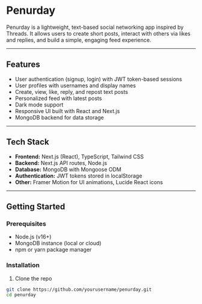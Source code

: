 # Penurday

Penurday is a lightweight, text-based social networking app inspired by Threads. It allows users to create short posts, interact with others via likes and replies, and build a simple, engaging feed experience.

---

## Features

- User authentication (signup, login) with JWT token-based sessions
- User profiles with usernames and display names
- Create, view, like, reply, and repost text posts
- Personalized feed with latest posts
- Dark mode support
- Responsive UI built with React and Next.js
- MongoDB backend for data storage

---

## Tech Stack

- **Frontend:** Next.js (React), TypeScript, Tailwind CSS
- **Backend:** Next.js API routes, Node.js
- **Database:** MongoDB with Mongoose ODM
- **Authentication:** JWT tokens stored in localStorage
- **Other:** Framer Motion for UI animations, Lucide React icons

---

## Getting Started

### Prerequisites

- Node.js (v16+)
- MongoDB instance (local or cloud)
- npm or yarn package manager

### Installation

1. Clone the repo

```bash
git clone https://github.com/yourusername/penurday.git
cd penurday
